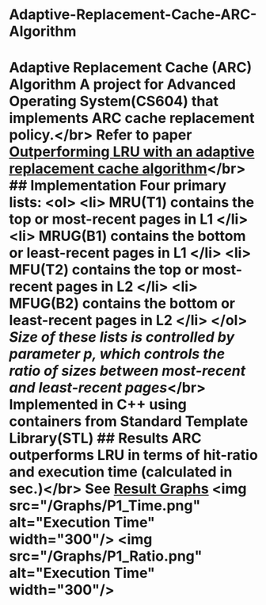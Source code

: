 # Adaptive-Replacement-Cache-ARC-Algorithm
# Adaptive Replacement Cache (ARC) Algorithm A project for Advanced Operating System(CS604) that implements ARC cache replacement policy.&lt;/br> Refer to paper [Outperforming LRU with an adaptive replacement cache algorithm](https://ieeexplore.ieee.org/document/1297303)&lt;/br> ## Implementation Four primary lists: &lt;ol> &lt;li> MRU(T1) contains the top or most-recent pages in L1 &lt;/li> &lt;li> MRUG(B1) contains the bottom or least-recent pages in L1 &lt;/li> &lt;li> MFU(T2)  contains the top or most-recent pages in L2 &lt;/li> &lt;li> MFUG(B2) contains the bottom or least-recent pages in L2 &lt;/li> &lt;/ol>  *Size of these lists is controlled by parameter p, which controls the ratio of sizes between most-recent and least-recent pages*&lt;/br> Implemented in C++ using containers from **Standard Template Library(STL)**   ## Results ARC outperforms LRU in terms of hit-ratio and execution time (calculated in sec.)&lt;/br> See [Result Graphs](/Graphs) &lt;img src="/Graphs/P1_Time.png" alt="Execution Time" width="300"/> &lt;img src="/Graphs/P1_Ratio.png" alt="Execution Time" width="300"/>
